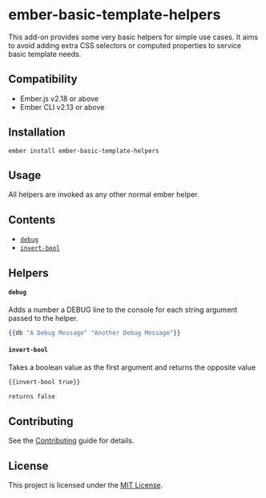 ember-basic-template-helpers
==============================================================================

This add-on provides some very basic helpers for simple use cases. It aims to avoid adding extra CSS selectors or computed properties to service basic template needs.


Compatibility
------------------------------------------------------------------------------

* Ember.js v2.18 or above
* Ember CLI v2.13 or above


Installation
------------------------------------------------------------------------------

```
ember install ember-basic-template-helpers
```


Usage
------------------------------------------------------------------------------
All helpers are invoked as any other normal ember helper.

Contents
------------------------------------------------------------------------------
+ [`debug`](#debug)
+ [`invert-bool`](#invert-bool)

Helpers
------------------------------------------------------------------------------
#### `debug`
Adds a number a DEBUG line to the console for each string argument passed to the helper.

```hbs
{{db "A Debug Message" "Another Debug Message"}}
```

#### `invert-bool`
Takes a boolean value as the first argument and returns the opposite value

```hbs
{{invert-bool true}}

returns false
```


Contributing
------------------------------------------------------------------------------

See the [Contributing](CONTRIBUTING.md) guide for details.


License
------------------------------------------------------------------------------

This project is licensed under the [MIT License](LICENSE.md).
